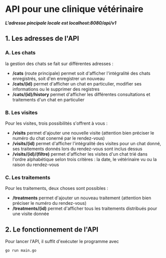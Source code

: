 # API pour une clinique vétérinaire

***L'adresse pincipale locale est localhost:8080/api/v1***

## 1. Les adresses de l'API


### A. Les chats

la gestion des chats se fait sur différentes adresses :

 - **/cats** (route principale) permet soit d'afficher l'intégralité des chats enregistrés, soit d'en enregistrer un nouveau
 - **/cats/(id)** permet d'afficher un chat en particulier, modifier ses informations ou le supprimer des registres
 - **/cats/(id)/history** permet d'afficher les différentes consultations et traitements d'un chat en particulier


### B. Les visites

Pour les visites, trois possibilités s'offrent à vous :

 - **/visits** permet d'ajouter une nouvelle visite (attention bien préciser le numéro du chat conerné par le rendez-vous)
 - **/visits/(id)** permet d'afficher l'intégralité des visites pour un chat donné, ses traitements donnés lors du rendez-vous sont inclus dessus
 - **/visits/(id)/(filtre)** permet d'afficher les visites d'un chat trié dans l'ordre alphabétique selon trois critères : la date, le vétérinaire vu ou la raison du rendez-vous


### C. Les traitements

Pour les traitements, deux choses sont possibles :

 - **/treatments** permet d'ajouter un nouveau traitement (attention bien préciser le numéro du rendez-vous)
 - **/treatments/(id)** permet d'afficher tous les traitements distribués pour une visite donnée


## 2. Le fonctionnement de l'API

Pour lancer l'API, il suffit d'exécuter le programme avec 
```bash
go run main.go
```

